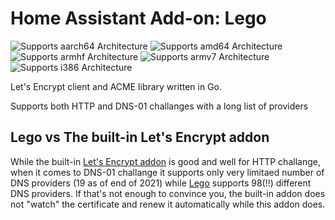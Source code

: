 # Home Assistant Add-on: Lego

![Supports aarch64 Architecture][aarch64-shield]
![Supports amd64 Architecture][amd64-shield]
![Supports armhf Architecture][armhf-shield]
![Supports armv7 Architecture][armv7-shield]
![Supports i386 Architecture][i386-shield]

[aarch64-shield]: https://img.shields.io/badge/aarch64-yes-green.svg
[amd64-shield]: https://img.shields.io/badge/amd64-yes-green.svg
[armhf-shield]: https://img.shields.io/badge/armhf-yes-green.svg
[armv7-shield]: https://img.shields.io/badge/armv7-yes-green.svg
[i386-shield]: https://img.shields.io/badge/i386-yes-green.svg

Let's Encrypt client and ACME library written in Go.

Supports both HTTP and DNS-01 challanges with a long list of providers

## Lego vs The built-in Let's Encrypt addon

While the built-in [Let's Encrypt addon](https://github.com/home-assistant/addons/tree/master/letsencrypt) is good and well for HTTP challange, when it comes to DNS-01 challange it supports only very limitaed number of DNS providers (19 as of end of 2021) while [Lego](https://github.com/go-acme/lego) supports 98(!!) different DNS providers. If that's not enough to convince you, the built-in addon does not "watch" the certificate and renew it automatically while this addon does.